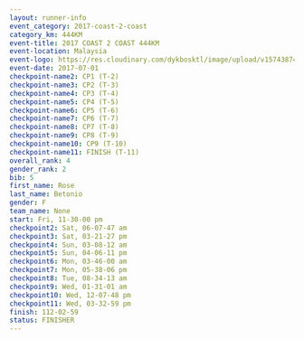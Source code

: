 ```yaml
---
layout: runner-info 
event_category: 2017-coast-2-coast 
category_km: 444KM 
event-title: 2017 COAST 2 COAST 444KM 
event-location: Malaysia 
event-logo: https://res.cloudinary.com/dykbosktl/image/upload/v1574387407/Logo/Logo_gcozjy.jpg 
event-date: 2017-07-01 
checkpoint-name2: CP1 (T-2) 
checkpoint-name3: CP2 (T-3) 
checkpoint-name4: CP3 (T-4) 
checkpoint-name5: CP4 (T-5) 
checkpoint-name6: CP5 (T-6) 
checkpoint-name7: CP6 (T-7) 
checkpoint-name8: CP7 (T-8) 
checkpoint-name9: CP8 (T-9) 
checkpoint-name10: CP9 (T-10) 
checkpoint-name11: FINISH (T-11) 
overall_rank: 4
gender_rank: 2
bib: 5
first_name: Rose
last_name: Betonio
gender: F
team_name: None
start: Fri, 11-30-00 pm
checkpoint2: Sat, 06-07-47 am
checkpoint3: Sat, 03-21-27 pm
checkpoint4: Sun, 03-08-12 am
checkpoint5: Sun, 04-06-11 pm
checkpoint6: Mon, 03-46-00 am
checkpoint7: Mon, 05-38-06 pm
checkpoint8: Tue, 08-34-13 am
checkpoint9: Wed, 01-31-01 am
checkpoint10: Wed, 12-07-48 pm
checkpoint11: Wed, 03-32-59 pm
finish: 112-02-59
status: FINISHER
---
```

